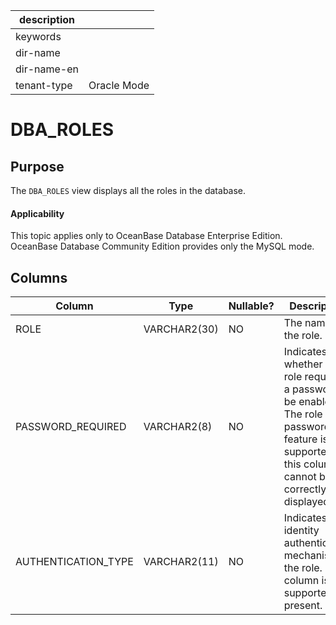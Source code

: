 |description||
|---|---|
|keywords||
|dir-name||
|dir-name-en||
|tenant-type|Oracle Mode|

DBA_ROLES
==============================

Purpose
-----------

The `DBA_ROLES` view displays all the roles in the database.

  <main id="notice" >
    <h4>Applicability</h4>
    <p>This topic applies only to OceanBase Database Enterprise Edition. OceanBase Database Community Edition provides only the MySQL mode. </p>
  </main>

Columns
-------------

| **Column** | **Type** | **Nullable?** | **Description** |
|---------------------|--------------|----------------|------------------------------------|
| ROLE | VARCHAR2(30) | NO | The name of the role. |
| PASSWORD_REQUIRED | VARCHAR2(8) | NO | Indicates whether the role requires a password to be enabled. The role password feature is supported but this column cannot be correctly displayed. |
| AUTHENTICATION_TYPE | VARCHAR2(11) | NO | Indicates the identity authentication mechanism of the role. This column is not supported at present.  |



